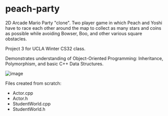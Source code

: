 # peach-party
2D Arcade Mario Party "clone". Two player game in which Peach and Yoshi have to race each other around the map to collect as many stars and coins as possible while avoiding Bowser, Boo, and other various square obstacles.

Project 3 for UCLA Winter CS32 class.

Demonstrates understanding of Object-Oriented Programming: Inheritance, Polymorphism, and basic C++ Data Structures.

![image](https://user-images.githubusercontent.com/42717361/223283218-ab957050-c3b9-40c0-8309-db0e08bb506e.png)

Files created from scratch:
- Actor.cpp
- Actor.h
- StudentWorld.cpp
- StudentWorld.h
